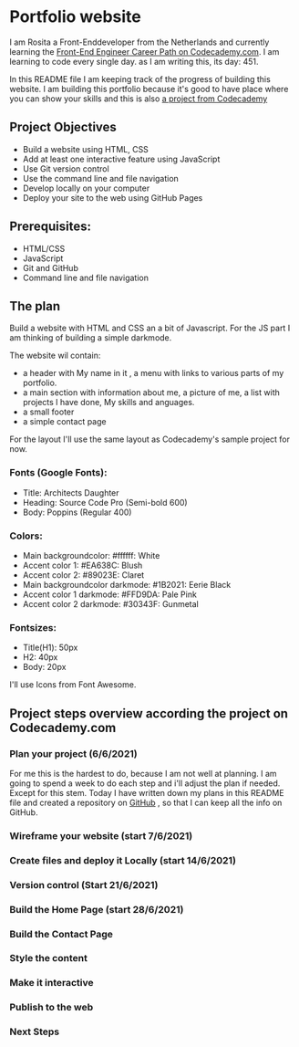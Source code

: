 # Portfolio website 

I am Rosita a Front-Enddeveloper from the Netherlands and currently learning the [Front-End Engineer Career Path on Codecademy.com](https://www.codecademy.com/learn/paths/front-end-engineer-career-path). I am learning to code every single day. as I am writing this, its day: 451.

In this README file I am keeping track of the progress of building this website. I am building this portfolio because it's good to have place where you can show your skills and this is also [a project from Codecademy](https://www.codecademy.com/paths/front-end-engineer-career-path/tracks/fecp-html-css-and-js-portfolio-project/modules/fecp-personal-portfolio-website/kanban_projects/portfolio-website)

## Project Objectives

* Build a website using HTML, CSS
* Add at least one interactive feature using JavaScript
* Use Git version control
* Use the command line and file navigation
* Develop locally on your computer
* Deploy your site to the web using GitHub Pages

## Prerequisites:

* HTML/CSS
* JavaScript
* Git and GitHub
* Command line and file navigation

## The plan

Build a website with HTML and CSS an a bit of Javascript. For the JS part I am thinking of building a simple darkmode. 

The website wil contain:
* a header with My name in it , a menu with links to various parts of my portfolio.
* a main section with information about me, a picture of me, a list with projects I have done, My skills and anguages.
* a small footer
* a simple contact page

For the layout I'll use the same layout as Codecademy's sample project for now. 

### Fonts (Google Fonts):
* Title: Architects Daughter
* Heading: Source Code Pro (Semi-bold 600)
* Body: Poppins (Regular 400)

### Colors:
* Main backgroundcolor: #ffffff: White
* Accent color 1: #EA638C: Blush
* Accent color 2: #89023E: Claret
* Main backgroundcolor darkmode: #1B2021: Eerie Black
* Accent color 1 darkmode: #FFD9DA: Pale Pink
* Accent color 2 darkmode: #30343F: Gunmetal

### Fontsizes:

* Title(H1): 50px
* H2: 40px
* Body: 20px

I'll use Icons from Font Awesome.

## Project steps overview according the project on Codecademy.com
### Plan your project (6/6/2021) 
For me this is the hardest to do, because I am not well at planning. I am going to spend a week to do each step and i'll adjust the plan if needed. 
Except for this stem. Today I have written down my plans in this README file and created a repository on [GitHub](https://github.com/Rosita311/portfolio) , so that I can keep all the info on GitHub.

### Wireframe your website (start 7/6/2021)

### Create files and deploy it Locally (start 14/6/2021)

### Version control (Start 21/6/2021)

### Build the Home Page (start 28/6/2021)

### Build the Contact Page

### Style the content

### Make it interactive

### Publish to the web

### Next Steps